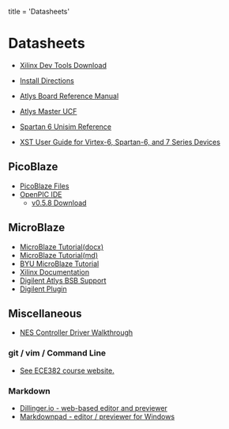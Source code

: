title = 'Datasheets'

# Datasheets

- [Xilinx Dev Tools Download](http://www.xilinx.com/support/download/index.htm)
- [Install Directions](tutorial_install_directions.txt)

- [Atlys Board Reference Manual](Atlys_rm.pdf)
- [Atlys Master UCF](AtlysGeneral.ucf)
- [Spartan 6 Unisim Reference](spartan6_hdl.pdf)
- [XST User Guide for Virtex-6, Spartan-6, and 7 Series Devices](xst_v6s6.pdf)

## PicoBlaze

- [PicoBlaze
  Files](http://www.xilinx.com/ipcenter/processor_central/picoblaze/member/)
- [OpenPIC
  IDE](http://www.openpicide.org/content/about/)
  - [v0.5.8 Download](openPICIDE_v0.5.8_win_setup.exe)

## MicroBlaze

- [MicroBlaze Tutorial(docx)](microblaze_tutorial.docx)
- [MicroBlaze Tutorial(md)](microblaze_tutorial.html)
- [BYU MicroBlaze Tutorial](http://ee427plblabs.groups.et.byu.net/wiki/lib/exe/fetch.php?media=lab1-how-to.pdf)
- [Xilinx Documentation](http://www.xilinx.com/tools/microblaze.htm)
- [Digilent Atlys BSB Support](http://www.digilentinc.com/Products/Detail.cfm?Prod=ATLYS)
- [Digilent Plugin](http://www.digilentinc.com/Products/Detail.cfm?Prod=DIGILENT-PLUGIN)

## Miscellaneous

- [NES Controller Driver Walkthrough](nes_driver_walkthrough.html)

### git / vim / Command Line

- [See ECE382 course website.](http://www.ece382.com/datasheets/)

### Markdown

- [Dillinger.io - web-based editor and previewer](http://dillinger.io/)
- [Markdownpad - editor / previewer for Windows](http://markdownpad.com/)
